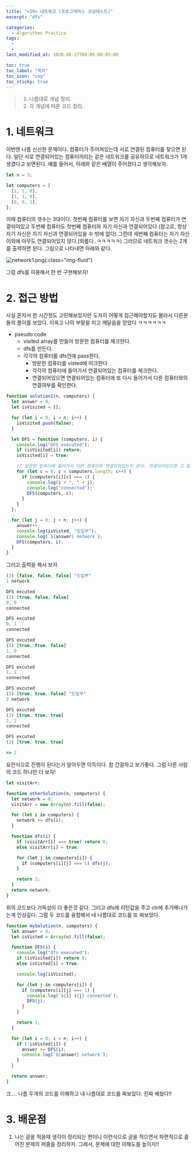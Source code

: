 ```yaml
---
title: "<29> 네트워크 (프로그래머스 코딩테스트)"
excerpt: "dfs"

categories:
  - Algorithms Practice
tags:
  -
  -
last_modified_at: 2020-08-27T09:06:00-05:00

toc: true
toc_label: "목차"
toc_icon: "cog"
toc_sticky: true
---
```


> 1. 나름대로 개념 정리.
> 2. 각 개념에 따른 코드 정리.

# 1. 네트워크

이번엔 나름 신선한 문제이다. 컴퓨터가 주어져있는데 서로 연결된 컴퓨터를 찾으면 된다. 일단 서로 연결되어있는 컴퓨터끼리는 같은 네트워크를 공유하므로 네트워크가 1개 생겼다고 보면된다. 예를 들어서, 아래와 같은 배열이 주어졌다고 생각해보자.

```javascript
let n = 3;

let computers = [
  [1, 1, 0],
  [1, 1, 0],
  [0, 0, 1],
];
```

이때 컴퓨터의 갯수는 3대이다. 첫번째 컴퓨터를 보면 자기 자신과 두번째 컴퓨터가 연결되어있고 두번째 컴퓨터도 첫번째 컴퓨터와 자기 자신과 연결되어있다.(참고로, 항상 자기 자신은 자기 자신과 연결되어있을 수 밖에 없다) 그런데 세번째 컴퓨터는 자기 자신이외에 아무도 연결되어있지 않다.(외롭다..ㅋㅋㅋㅋㅋ) 그러므로 네트워크 갯수는 2개를 출력하면 된다. 그림으로 나타내면 아래와 같다.

![network1.png](https://yeonghunko.github.io/assets/img/algorithms/network1.png){:class="img-fluid"}

그럼 dfs를 이용해서 한 번 구현해보자!

# 2. 접근 방법

사실 혼자서 한 시간정도 고민해보았지만 도저히 어떻게 접근해야할지도 몰라서 다른분들의 풀이를 보았다. 이윽고 나의 부랄을 치고 깨달음을 얻었다 ㅋㅋㅋㅋㅋㅋ

- pseudo code
  - visited array를 만들어 방문한 컴퓨터를 체크한다.
  - dfs를 만든다.
  - 각각의 컴퓨터를 dfs안에 pass한다.
    - 방문한 컴퓨터를 visted에 마크한다
    - 각각의 컴퓨터에 들어가서 연결되어있는 컴퓨터를 체크한다.
    - 연결되어있으면 연결되어있는 컴퓨터에 또 다시 들어가서 다른 컴퓨터와의 연결여부를 확인한다.

```javascript
function solution1(n, computers) {
  let answer = 0;
  let isVisited = [];

  for (let i = 0; i < n; i++) {
    isVisited.push(false);
  }

  let DFS = function (computers, i) {
    console.log("DFS executed");
    if (isVisited[i]) return;
    isVisited[i] = true;

    // 방문한 컴퓨터에 들어가서 다른 컴퓨터와 연결되어있는지 본다. 연결되어있으면 그 컴퓨터에 또다시 들어가서 연결되어있는 또 다른 컴퓨터를 찾아낸다.
    for (let c = 0; c < computers.length; c++) {
      if (computers[i][c] === 1) {
        console.log(i + ", " + j);
        console.log("connected");
        DFS(computers, c);
      }
    }
  };

  for (let j = 0; j < n; j++) {
    answer++;
    console.log(isVisted, "도입부");
    console.log(`${answer} network`);
    DFS(computers, i);
  }
}
```

그러고 출력을 해서 보자.

```javascript
(3) [false, false, false] "도입부"
1 network

DFS excuted
(3) [true, false, false]
0, 0
connected

DFS excuted
0, 1
connected

DFS excuted
(3) [true, true, false]
1, 0
connected

DFS excuted
1, 1
connected

DFS excuted
(3) [true, true, false] "도입부"
2 network

DFS excuted
(3) [true, true, true]
2, 2
connected

DFS excuted
(3) [true, true, true]

=> 2
```

요런식으로 진행이 된다는거 알아두면 이득이다. 참 간결하고 보기좋다. 그럼 다른 사람의 코드 하나만 더 보자!

```javascript
let visitArr;

function otherSolution(n, computers) {
  let network = 0;
  visitArr = new Array(n).fill(false);

  for (let i in computers) {
    network += dfs(i);
  }

  function dfs(i) {
    if (visitArr[i] === true) return 0;
    else visitArr[i] = true;

    for (let j in computers[i]) {
      if (computers[i][j] === 1) dfs(j);
    }

    return 1;
  }
  return network;
}
```

위의 코드보다 가독성이 더 좋은것 같다. 그리고 dfs에 리턴값을 주고 ctr에 추가해나가는게 인상깊다. 그럼 두 코드를 융합해서 내 나름대로 코드를 또 짜보았다.

```javascript
function mySolution(n, computers) {
  let answer = 0;
  let isVisted = Array(n).fill(false);

  function DFS(i) {
    console.log("dfs executed");
    if (isVisited[i]) return 0;
    else isVisted[i] = true;

    console.log(isVisited);

    for (let j in computers[i]) {
      if (computers[i][j] === 1) {
        console.log(`${i} ${j} connected`);
        DFS(j);
      }
    }

    return 1;
  }

  for (let i = 0; i < n; i++) {
    if (!isVisted[i]) {
      answer += DFS(i);
      console.log(`${answer} network`);
    }
  }

  return answer;
}
```

크.... 나름 두개의 코드를 이해하고 내 나름대로 코드를 짜보았다. 진짜 배웠다!!

# 3. 배운점

1. 나는 글을 적을때 생각이 정리되는 편이니 이런식으로 글을 적으면서 파편적으로 흩어진 문제의 퍼즐을 정리하자. 그래서, 문제에 대한 이해도를 높이자!!
